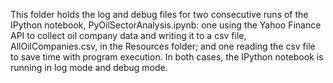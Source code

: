 This folder holds the log and debug files for two consecutive runs of the IPython notebook, PyOilSectorAnalysis.ipynb: one using the Yahoo Finance API to collect oil company data and writing it to a csv file, AllOilCompanies.csv, in the Resources folder; and one reading the csv file to save time with program execution.  In both cases, the IPython notebook is running in log mode and debug mode.
